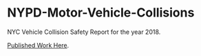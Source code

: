 # NYPD-Motor-Vehicle-Collisions
NYC Vehicle Collision Safety Report for the year 2018.

[Published Work Here](https://htmlpreview.github.io/?https://github.com/kimp321/NYPDMotorVehicleCollisions/blob/master/KimPham_FinalAnalysis.html).

